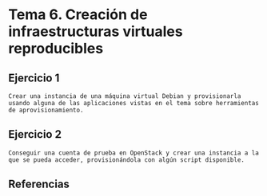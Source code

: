 # Tema 6. Creación de infraestructuras virtuales reproducibles



## Ejercicio 1

`Crear una instancia de una máquina virtual Debian y provisionarla usando alguna de las aplicaciones vistas en el tema sobre herramientas de aprovisionamiento.`





## Ejercicio 2

`Conseguir una cuenta de prueba en OpenStack y crear una instancia a la que se pueda acceder, provisionándola con algún script disponible.`





## Referencias